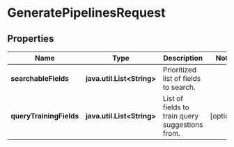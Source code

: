 

# GeneratePipelinesRequest


## Properties

Name | Type | Description | Notes
------------ | ------------- | ------------- | -------------
**searchableFields** | **java.util.List&lt;String&gt;** | Prioritized list of fields to search. | 
**queryTrainingFields** | **java.util.List&lt;String&gt;** | List of fields to train query suggestions from. |  [optional]



